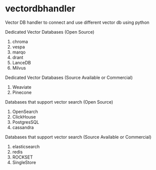 # vectordbhandler
Vector DB handler to connect and use different  vector db using python

Dedicated Vector Databases (Open Source)
1. chroma
2. vespa
3. marqo
4. drant
5. LanceDB
6. Milvus

Dedicated Vector Databases (Source Available or Commercial)
1. Weaviate
2. Pinecone

Databases that support vector search (Open Source)
1. OpenSearch
2. ClickHouse
3. PostgresSQL
4. cassandra

Databases that support vector search (Source Available or Commercial)
1. elasticsearch
2. redis
3. ROCKSET
4. SingleStore